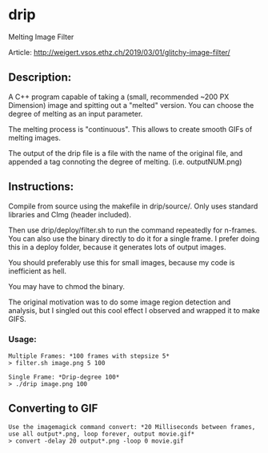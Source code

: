 # drip
Melting Image Filter

Article: http://weigert.vsos.ethz.ch/2019/03/01/glitchy-image-filter/

## Description:
A C++ program capable of taking a (small, recommended ~200 PX Dimension) image and spitting out a "melted" version. You can choose the degree of melting as an input parameter. 

The melting process is "continuous". This allows to create smooth GIFs of melting images.

The output of the drip file is a file with the name of the original file, and appended a tag connoting the degree of melting.
(i.e. outputNUM.png)

## Instructions:
Compile from source using the makefile in drip/source/. Only uses standard libraries and CImg (header included).

Then use drip/deploy/filter.sh to run the command repeatedly for n-frames. You can also use the binary directly to do it for a single frame. I prefer doing this in a deploy folder, because it generates lots of output images.

You should preferably use this for small images, because my code is inefficient as hell.

You may have to chmod the binary.

The original motivation was to do some image region detection and analysis, but I singled out this cool effect I observed and wrapped it to make GIFS.

### Usage:
    Multiple Frames: *100 frames with stepsize 5*
    > filter.sh image.png 5 100
    
    Single Frame: *Drip-degree 100*
    > ./drip image.png 100

## Converting to GIF
    Use the imagemagick command convert: *20 Milliseconds between frames, use all output*.png, loop forever, output movie.gif*
    > convert -delay 20 output*.png -loop 0 movie.gif
